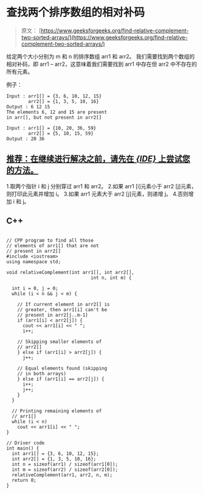 # 查找两个排序数组的相对补码

> 原文： [https://www.geeksforgeeks.org/find-relative-complement-two-sorted-arrays/](https://www.geeksforgeeks.org/find-relative-complement-two-sorted-arrays/)

给定两个大小分别为 m 和 n 的排序数组 arr1 和 arr2。 我们需要找到两个数组的相对补码，即 arr1 – arr2，这意味着我们需要找到 arr1 中存在但 arr2 中不存在的所有元素。

例子：

```
Input : arr1[] = {3, 6, 10, 12, 15}
        arr2[] = {1, 3, 5, 10, 16}
Output : 6 12 15
The elements 6, 12 and 15 are present
in arr[], but not present in arr2[]

Input : arr1[] = {10, 20, 36, 59}
        arr2[] = {5, 10, 15, 59}
Output : 20 36

```

## [推荐：在继续进行解决之前，请先在 ***<u>{IDE}</u>*** 上尝试您的方法。](https://ide.geeksforgeeks.org/)

1.取两个指针 i 和 j 分别穿过 arr1 和 arr2。
2.如果 arr1 [i]元素小于 arr2 [j]元素，则打印此元素并增加 i。
3.如果 arr1 元素大于 arr2 [j]元素，则递增 j。
4.否则增加 i 和 j。

## C++ 

```

// CPP program to find all those  
// elements of arr1[] that are not 
// present in arr2[] 
#include <iostream> 
using namespace std; 

void relativeComplement(int arr1[], int arr2[], 
                               int n, int m) { 

  int i = 0, j = 0; 
  while (i < n && j < m) { 

    // If current element in arr2[] is 
    // greater, then arr1[i] can't be  
    // present in arr2[j..m-1] 
    if (arr1[i] < arr2[j]) { 
      cout << arr1[i] << " "; 
      i++; 

    // Skipping smaller elements of 
    // arr2[] 
    } else if (arr1[i] > arr2[j]) { 
      j++; 

    // Equal elements found (skipping 
    // in both arrays) 
    } else if (arr1[i] == arr2[j]) { 
      i++; 
      j++; 
    } 
  } 

  // Printing remaining elements of 
  // arr1[] 
  while (i < n)  
    cout << arr1[i] << " ";   
} 

// Driver code 
int main() { 
  int arr1[] = {3, 6, 10, 12, 15}; 
  int arr2[] = {1, 3, 5, 10, 16}; 
  int n = sizeof(arr1) / sizeof(arr1[0]); 
  int m = sizeof(arr2) / sizeof(arr2[0]); 
  relativeComplement(arr1, arr2, n, m); 
  return 0; 
} 

```